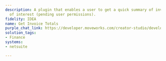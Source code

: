 ```yaml
---
description: A plugin that enables a user to get a quick summary of invoice totals
  of interest (pending user permissions).
fidelity: IDEA
name: Get Invoice Totals
purple_chat_link: https://developer.moveworks.com/creator-studio/developer-tools/purple-chat/?conversation=%7B%22startTimestamp%22%3A%2211%3A43%2BAM%22%2C%22messages%22%3A%5B%7B%22role%22%3A%22user%22%2C%22parts%22%3A%5B%7B%22richText%22%3A%22What+are+the+invoice+totals+for+marketing+software+this+month%3F%22%7D%5D%7D%2C%7B%22role%22%3A%22assistant%22%2C%22parts%22%3A%5B%7B%22reasoningSteps%22%3A%5B%7B%22status%22%3A%22success%22%2C%22richText%22%3A%22Queries+accounting+software+for+monthly+marketing+software+invoice+breakdown.%22%7D%5D%7D%2C%7B%22richText%22%3A%22The+total+invoice+amount+for+marketing+software+this+month+is+%3Cb%3E%2415%2C300%3C%2Fb%3E.+Here%27s+the+breakdown+by+software%3A%22%7D%5D%7D%2C%7B%22role%22%3A%22assistant%22%2C%22parts%22%3A%5B%7B%22richText%22%3A%22%3Cp%3EBreaking+down+the+invoices%3A%3Cbr%3E%3C%2Fp%3E%22%7D%2C%7B%22richText%22%3A%22%3Cb%3EInvoice+1%3A+HubSpot%3C%2Fb%3E%3Cbr%3E%3Cb%3EDate%3A%3C%2Fb%3E+2023-04-05%3Cbr%3E%3Cb%3EAmount%3A%3C%2Fb%3E+%245%2C500%3Cbr%3E%3Cb%3ESoftware%3A%3C%2Fb%3E+HubSpot%22%7D%2C%7B%22richText%22%3A%22%3Cb%3EInvoice+2%3A+Salesforce+Marketing+Cloud%3C%2Fb%3E%3Cbr%3E%3Cb%3EDate%3A%3C%2Fb%3E+2023-04-12%3Cbr%3E%3Cb%3EAmount%3A%3C%2Fb%3E+%244%2C800%3Cbr%3E%3Cb%3ESoftware%3A%3C%2Fb%3E+Salesforce+Marketing+Cloud%22%7D%2C%7B%22richText%22%3A%22%3Cb%3EInvoice+3%3A+Mailchimp%3C%2Fb%3E%3Cbr%3E%3Cb%3EDate%3A%3C%2Fb%3E+2023-04-20%3Cbr%3E%3Cb%3EAmount%3A%3C%2Fb%3E+%245%2C000%3Cbr%3E%3Cb%3ESoftware%3A%3C%2Fb%3E+Mailchimp%22%7D%5D%7D%5D%7D
solution_tags:
- Finance
systems:
- netsuite

---
```

